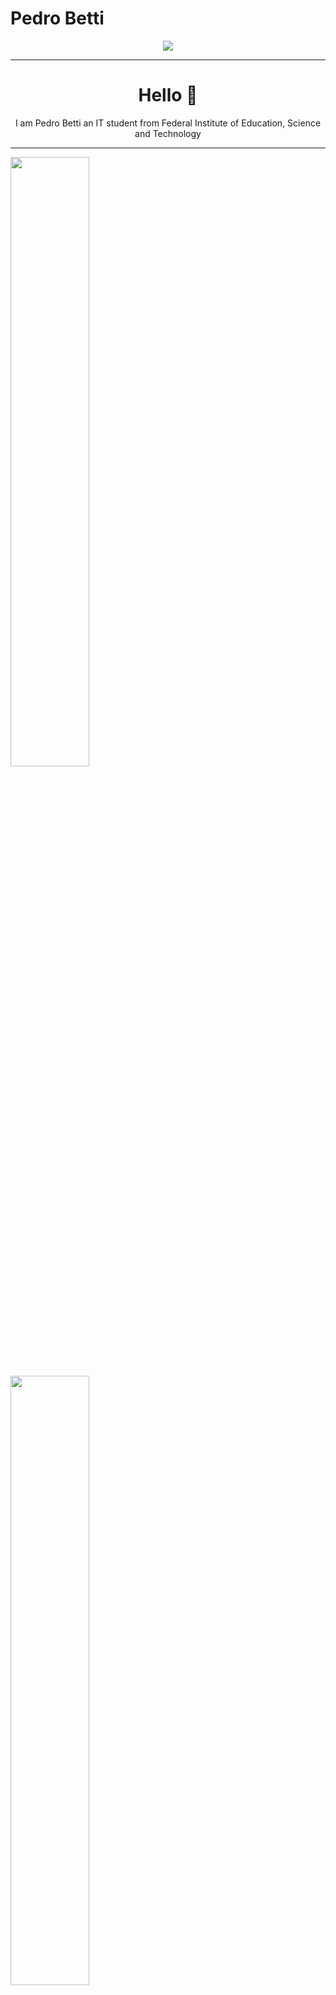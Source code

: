 <h1>Pedro Betti</h1>
<div id="header" align="center">
     <img src="https://media1.giphy.com/media/v1.Y2lkPTc5MGI3NjExZGU3ZWVlZTg1ZDdiYTgzZmJlZjY3MGEwZDQ1NTE0YjUxM2M2ZmZlYSZjdD1n/qgQUggAC3Pfv687qPC/giphy.gif"/>
</div>
<hr>
<h1 align="center">Hello 👋</h1>
<p align="center">I am Pedro Betti an IT student from Federal Institute of Education, Science and Technology</p>
<hr>
<div display="flex">
   <img width=50% src="https://github-readme-stats.vercel.app/api?username=malabetti&theme=cobalt"/>
   <img width=50% src="[https://github.com/malabetti/malabetti/tree/output/github-contribution-grid-snake.gif](https://github.com/malabetti/malabetti/blob/output/github-contribution-grid-snake.svg)"/>
</div>
